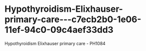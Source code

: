# Hypothyroidism-Elixhauser-primary-care---c7ecb2b0-1e06-11ef-94c0-09c4aef33dd3
Hypothyroidism Elixhauser primary care - PH1084
